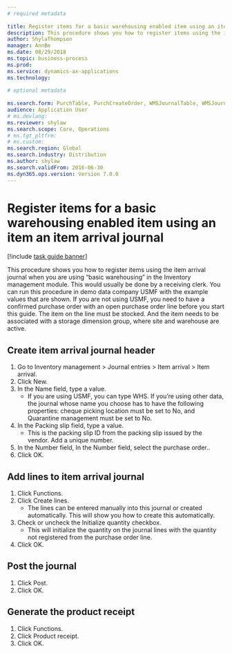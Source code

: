 ```yaml
--- 
# required metadata 
 
title: Register items for a basic warehousing enabled item using an item an item arrival journal
description: This procedure shows you how to register items using the item arrival journal when you are using “basic warehousing” in the Inventory management module. 
author: ShylaThompson
manager: AnnBe 
ms.date: 08/29/2018
ms.topic: business-process 
ms.prod:  
ms.service: dynamics-ax-applications 
ms.technology:  
 
# optional metadata 
 
ms.search.form: PurchTable, PurchCreateOrder, WMSJournalTable, WMSJournalCreate, PurchEditLines   
audience: Application User 
# ms.devlang:  
ms.reviewer: shylaw
ms.search.scope: Core, Operations 
# ms.tgt_pltfrm:  
# ms.custom:  
ms.search.region: Global
ms.search.industry: Distribution
ms.author: shylaw
ms.search.validFrom: 2016-06-30 
ms.dyn365.ops.version: Version 7.0.0 
---
```

# Register items for a basic warehousing enabled item using an item an item arrival journal

[!include [task guide banner](../../includes/task-guide-banner.md)]

This procedure shows you how to register items using the item arrival journal when you are using “basic warehousing” in the Inventory management module. This would usually be done by a receiving clerk. You can run this procedure in demo data company USMF with the example values that are shown.  If you are not using USMF, you need to have a confirmed purchase order with an open purchase order line before you start this guide. The item on the line must be stocked. And the item needs to be associated with a storage dimension group, where site and warehouse are active.


## Create item arrival journal header
1. Go to Inventory management > Journal entries > Item arrival > Item arrival.
2. Click New.
3. In the Name field, type a value.
    * If you are using USMF, you can type WHS. If you’re using other data, the journal whose name you choose has to have the following properties: cheque picking location must be set to No, and Quarantine management must be set to No.  
4. In the Packing slip field, type a value.
    * This is the packing slip ID from the packing slip issued by the vendor. Add a unique number.  
5. In the Number field, In the Number field, select the purchase order..
6. Click OK.

## Add lines to item arrival journal
1. Click Functions.
2. Click Create lines.
    * The lines can be entered manually into this journal or created automatically. This will show you how to create this automatically.  
3. Check or uncheck the Initialize quantity checkbox.
    * This will initialize the quantity on the journal lines with the quantity not registered from the purchase order line.  
4. Click OK.

## Post the journal
1. Click Post.
2. Click OK.

## Generate the product receipt
1. Click Functions.
2. Click Product receipt.
3. Click OK.

